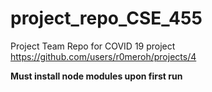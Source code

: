 # project_repo_CSE_455
Project Team Repo for COVID 19 project
https://github.com/users/r0meroh/projects/4


**Must install node modules upon first run**


